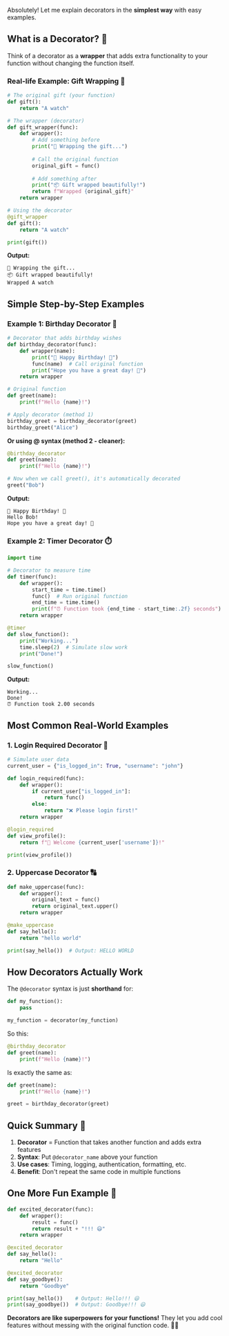 Absolutely! Let me explain decorators in the **simplest way** with easy examples.

## What is a Decorator? 🤔

Think of a decorator as a **wrapper** that adds extra functionality to your function without changing the function itself.

### Real-life Example: Gift Wrapping 🎁

```python
# The original gift (your function)
def gift():
    return "A watch"

# The wrapper (decorator)
def gift_wrapper(func):
    def wrapper():
        # Add something before
        print("🎀 Wrapping the gift...")
        
        # Call the original function
        original_gift = func()
        
        # Add something after  
        print("📦 Gift wrapped beautifully!")
        return f"Wrapped {original_gift}"
    return wrapper

# Using the decorator
@gift_wrapper
def gift():
    return "A watch"

print(gift())
```

**Output:**
```
🎀 Wrapping the gift...
📦 Gift wrapped beautifully!
Wrapped A watch
```

## Simple Step-by-Step Examples

### Example 1: Birthday Decorator 🎂

```python
# Decorator that adds birthday wishes
def birthday_decorator(func):
    def wrapper(name):
        print("🎉 Happy Birthday! 🎉")
        func(name)  # Call original function
        print("Hope you have a great day! 🎁")
    return wrapper

# Original function
def greet(name):
    print(f"Hello {name}!")

# Apply decorator (method 1)
birthday_greet = birthday_decorator(greet)
birthday_greet("Alice")
```

**Or using @ syntax (method 2 - cleaner):**

```python
@birthday_decorator
def greet(name):
    print(f"Hello {name}!")

# Now when we call greet(), it's automatically decorated
greet("Bob")
```

**Output:**
```
🎉 Happy Birthday! 🎉
Hello Bob!
Hope you have a great day! 🎁
```

### Example 2: Timer Decorator ⏱️

```python
import time

# Decorator to measure time
def timer(func):
    def wrapper():
        start_time = time.time()
        func()  # Run original function
        end_time = time.time()
        print(f"⏰ Function took {end_time - start_time:.2f} seconds")
    return wrapper

@timer
def slow_function():
    print("Working...")
    time.sleep(2)  # Simulate slow work
    print("Done!")

slow_function()
```

**Output:**
```
Working...
Done!
⏰ Function took 2.00 seconds
```

## Most Common Real-World Examples

### 1. Login Required Decorator 🔐

```python
# Simulate user data
current_user = {"is_logged_in": True, "username": "john"}

def login_required(func):
    def wrapper():
        if current_user["is_logged_in"]:
            return func()
        else:
            return "❌ Please login first!"
    return wrapper

@login_required
def view_profile():
    return f"👋 Welcome {current_user['username']}!"

print(view_profile())
```

### 2. Uppercase Decorator 🔠

```python
def make_uppercase(func):
    def wrapper():
        original_text = func()
        return original_text.upper()
    return wrapper

@make_uppercase
def say_hello():
    return "hello world"

print(say_hello())  # Output: HELLO WORLD
```

## How Decorators Actually Work

The `@decorator` syntax is just **shorthand** for:

```python
def my_function():
    pass

my_function = decorator(my_function)
```

So this:
```python
@birthday_decorator
def greet(name):
    print(f"Hello {name}!")
```

Is exactly the same as:
```python
def greet(name):
    print(f"Hello {name}!")

greet = birthday_decorator(greet)
```

## Quick Summary 🎯

1. **Decorator** = Function that takes another function and adds extra features
2. **Syntax**: Put `@decorator_name` above your function
3. **Use cases**: Timing, logging, authentication, formatting, etc.
4. **Benefit**: Don't repeat the same code in multiple functions

## One More Fun Example 🎪

```python
def excited_decorator(func):
    def wrapper():
        result = func()
        return result + "!!! 😃"
    return wrapper

@excited_decorator
def say_hello():
    return "Hello"

@excited_decorator  
def say_goodbye():
    return "Goodbye"

print(say_hello())    # Output: Hello!!! 😃
print(say_goodbye())  # Output: Goodbye!!! 😃
```

**Decorators are like superpowers for your functions!** They let you add cool features without messing with the original function code. 🦸‍♂️
